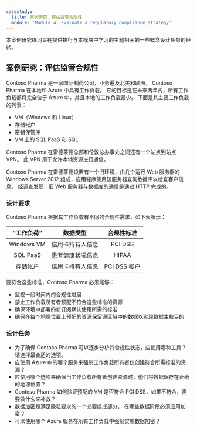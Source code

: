 ```yaml
---
casestudy:
  title: 案例研究：评估监管合规性
  module: 'Module 4: Evaluate a regulatory compliance strategy'
---
```


本案例研究练习旨在提供执行与本模块中学习的主题相关的一些概念设计任务的经验。

## 案例研究：评估监管合规性

Contoso Pharma 是一家国际制药公司，业务遍及北美和欧洲。 Contoso Pharma 在本地和 Azure 中具有工作负载。 它的目标是在未来两年内，所有工作负载都将完全位于 Azure 中，并且本地的工作负载最少。 下面是其主要工作负载的列表：

- VM（Windows 和 Linux）
- 存储帐户
- 密钥保管库
- VM 上的 SQL PaaS 和 SQL

Contoso Pharma 在雷德蒙德总部和伦敦总办事处之间还有一个站点到站点 VPN。 此 VPN 用于允许本地资源进行通信。

Contoso Pharma 在雷德蒙德设置有一个旧环境，由几个运行 Web 服务器的 Windows Server 2012 组成，应用程序使用该服务器查询数据库以检查客户信息。 经调查发现，旧 Web 服务器与数据库的通信是通过 HTTP 完成的。

### 设计要求

Contoso Pharma 根据其工作负载有不同的合规性需求，如下表所示：

| **“工作负荷”** | **数据类型** | **合规性标准** |
|:---:|:---:|:---:|
| Windows VM | 信用卡持有人信息 | PCI DSS |
| SQL PaaS | 患者健康状况信息 | HIPAA |
| 存储帐户 | 信用卡持有人信息 | PCI DSS 帐户 |

要符合这些标准，Contoso Pharma 必须能够：

- 监视一段时间内的合规性进展
- 禁止工作负载所有者预配不符合这些标准的资源
- 确保环境中部署的新订阅默认使用所需的标准
- 确保在每个地理位置上预配的资源保留源区域中的数据以实现数据主权目的

### 设计任务

* 为了确保 Contoso Pharma 可以逐步分析其合规性状态，应使用哪种工具？ 请选择最合适的选项。
* 应使用 Azure 中的哪个服务来强制工作负载所有者仅创建符合所需标准的资源？
* 应使用哪个选项来确保当工作负载所有者创建资源时，他们将数据保存在正确的地理位置？
* Contoso Pharma 如何验证预配的 VM 是否符合 PCI DSS，如果不符合，需要做什么来补救？
* 数据加密是满足隐私要求的一个必要组成部分。 在哪些数据阶段必须应用加密？
* 可以使用哪个 Azure 服务在所有工作负载中强制实施数据加密？
